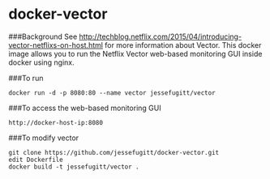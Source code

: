 # docker-vector

###Background
See http://techblog.netflix.com/2015/04/introducing-vector-netflixs-on-host.html for more information about Vector.
This docker image allows you to run the Netflix Vector web-based monitoring GUI inside docker using nginx.

###To run
```
docker run -d -p 8080:80 --name vector jessefugitt/vector
```
###To access the web-based monitoring GUI
```
http://docker-host-ip:8080
```
###To modify vector
```
git clone https://github.com/jessefugitt/docker-vector.git
edit Dockerfile
docker build -t jessefugitt/vector .
```
